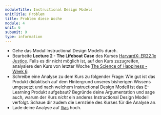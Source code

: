```yaml
---
moduleTitle: Instructional Design Models
unitTitle: Problem
title: Problem diese Woche
module: 4
unit: 6
subunit: 0
type: information
---
```


* Gehe das Modul Instructional Design Modells durch. 
* Bearbeite **Lecture 2 - The Lifeboat Case** des Kurses [HarvardX: ER22.1x Justice](https://www.edx.org/course/justice-4). Falls es dir nicht möglich ist, auf den Kurs zuzugreifen, analysiere den Kurs von letzter Woche [The Science of Happiness - Week 6](https://www.edx.org/course/the-science-of-happiness-0). 
* Schreibe eine Analyse zu dem Kurs zu folgender Frage: Wie gut ist das Produkt didaktisch auf dem Hintergrund unseres bisherigen Wissens umgesetzt und nach welchem Instructional Design Modell ist das E-Learning Produkt aufgebaut? Begründe deine Argumentation und sage auch, warum der Kurs *nicht* ein anderes Instructional Design Modell verfolgt. Schaue dir zudem die Lernziele des Kurses für die Analyse an.
* Lade deine Analyse auf [Ilias](https://ilias.uni-freiburg.de/goto.php?target=exc_1240096&client_id=unifreiburg) hoch.